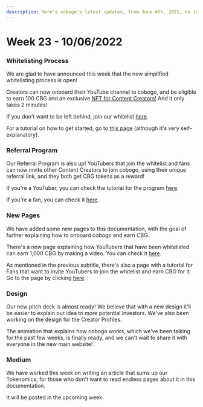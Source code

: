 ```yaml
---
description: Here's cobogo's latest updates, from June 4th, 2021, to June 10th, 2022
---
```


# Week 23 - 10/06/2022

### Whitelisting Process

We are glad to have announced this week that the new simplified whitelisting process is open!&#x20;

Creators can now onboard their YouTube channel to cobogo, and be eligible to earn 100 CBG and an exclusive [NFT for Content Creators!](../../overview/how-it-works/content-creator-nft.md) And it only takes 2 minutes!

If you don't want to be left behind, join our whitelist [here](https://app.cobogo.social/).

For a tutorial on how to get started, go to [this page](../../youtubers/getting-started.md) (although it's very self-explanatory).

### Referral Program

Our Referral Program is also up! YouTubers that join the whitelist and fans can now invite other Content Creators to join cobogo, using their unique referral link, and they both get CBG tokens as a reward!

If you're a YouTuber, you can check the tutorial for the program [here](../../youtubers/referral-program.md).&#x20;

If you're a fan, you can check it [here](../../fans/referral-program.md).

### New Pages

We have added some new pages to this documentation, with the goal of further explaining how to onboard cobogo and earn CBG.&#x20;

There's a new page explaining how YouTubers that have been whitelisted can earn 1,000 CBG by making a video. You can check it [here](../../youtubers/making-a-video.md).

As mentioned in the previous subtitle, there's also a page with a tutorial for Fans that want to invite YouTubers to join the whitelist and earn CBG for it. Go to the page by clicking [here](../../fans/referral-program.md).

### Design

Our new pitch deck is almost ready! We believe that with a new design it'll be easier to explain our idea to more potential investors. We've also been working on the design for the Creator Profiles.

The animation that explains how cobogo works, which we've been talking for the past few weeks, is finally ready, and we can't wait to share it with everyone in the new main website!

### Medium

We have worked this week on writing an article that sums up our Tokenomics, for those who don't want to read endless pages about it in this documentation.

It will be posted in the upcoming week.



